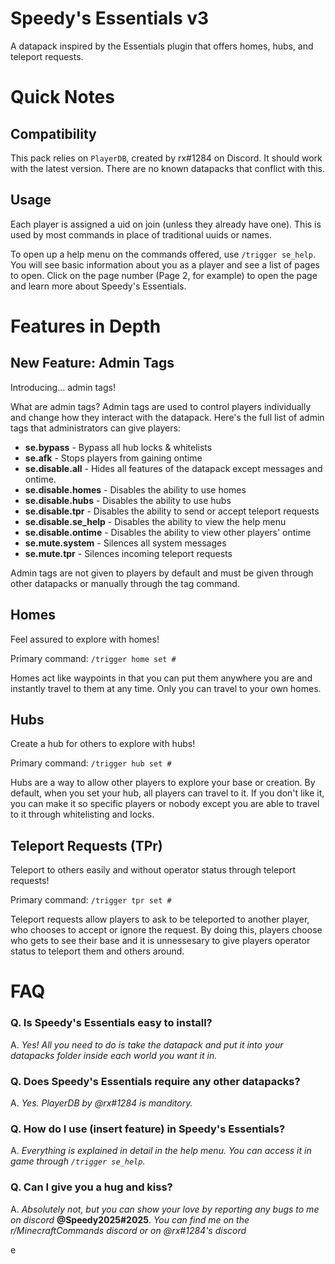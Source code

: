 # Speedy's Essentials v3
A datapack inspired by the Essentials plugin that offers homes, hubs, and teleport requests.


# Quick Notes

## Compatibility
This pack relies on `PlayerDB`, created by rx#1284 on Discord. It should work with the latest version. There are no known datapacks that conflict with this.

## Usage
Each player is assigned a uid on join (unless they already have one). This is used by most commands in place of traditional uuids or names.

To open up a help menu on the commands offered, use `/trigger se_help`. You will see basic information about you as a player and see a list of pages to open. Click on the page number (Page 2, for example) to open the page and learn more about Speedy's Essentials. 


# Features in Depth

## New Feature: Admin Tags
Introducing... admin tags!

What are admin tags? Admin tags are used to control players individually and change how they interact with the datapack. Here's the full list of admin tags that administrators can give players:
* **se.bypass** - Bypass all hub locks & whitelists
* **se.afk** - Stops players from gaining ontime
* **se.disable.all** - Hides all features of the datapack except messages and ontime.
* **se.disable.homes** - Disables the ability to use homes
* **se.disable.hubs** - Disables the ability to use hubs
* **se.disable.tpr** - Disables the ability to send or accept teleport requests
* **se.disable.se_help** - Disables the ability to view the help menu
* **se.disable.ontime** - Disables the ability to view other players' ontime
* **se.mute.system** - Silences all system messages
* **se.mute.tpr** - Silences incoming teleport requests

Admin tags are not given to players by default and must be given through other datapacks or manually through the tag command.

## Homes
Feel assured to explore with homes!

Primary command: `/trigger home set #`

Homes act like waypoints in that you can put them anywhere you are and instantly travel to them at any time. Only you can travel to your own homes.

## Hubs
Create a hub for others to explore with hubs!

Primary command: `/trigger hub set #`

Hubs are a way to allow other players to explore your base or creation. By default, when you set your hub, all players can travel to it. If you don't like it, you can make it so specific players or nobody except you are able to travel to it through whitelisting and locks.

## Teleport Requests (TPr)
Teleport to others easily and without operator status through teleport requests!

Primary command: `/trigger tpr set #`

Teleport requests allow players to ask to be teleported to another player, who chooses to accept or ignore the request. By doing this, players choose who gets to see their base and it is unnessesary to give players operator status to teleport them and others around.

# FAQ
### Q. Is Speedy's Essentials easy to install?

A. *Yes! All you need to do is take the datapack and put it into your datapacks folder inside each world you want it in.*

### Q. Does Speedy's Essentials require any other datapacks?

A. *Yes. PlayerDB by @rx#1284 is manditory.*

### Q. How do I use (insert feature) in Speedy's Essentials?

A. *Everything is explained in detail in the help menu.  You can access it in game through `/trigger se_help`.*

### Q. Can I give you a hug and kiss?

A. *Absolutely not, but you can show your love by reporting any bugs to me on discord* **@Speedy2025#2025**. *You can find me on the r/MinecraftCommands discord or on @rx#1284's discord*



e